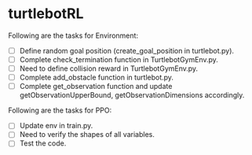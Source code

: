 # turtlebotRL

Following are the tasks for Environment:
- [ ] Define random goal position (create_goal_position in turtlebot.py).
- [ ] Complete check_termination function in TurtlebotGymEnv.py.
- [ ] Need to define collision reward in TurtlebotGymEnv.py.
- [ ] Complete add_obstacle function in turtlebot.py.
- [ ] Complete get_observation function and update getObservationUpperBound, getObservationDimensions accordingly.

Following are the tasks for PPO:
- [ ] Update env in train.py.
- [ ] Need to verify the shapes of all variables.
- [ ] Test the code.